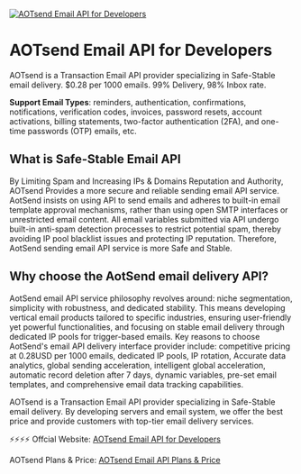 [![AOTsend Email API for Developers](https://www.aotsend.com/blogs/aotsend-changtiao.jpg)](https://www.aotsend.com)

# AOTsend Email API for Developers
AOTsend is a Transaction Email API provider specializing in Safe-Stable email delivery. $0.28 per 1000 emails.  99% Delivery, 98% Inbox rate.

**Support Email Types**: reminders, authentication, confirmations, notifications, verification codes, invoices, password resets, account activations, billing statements, two-factor authentication (2FA), and one-time passwords (OTP) emails, etc.

## What is Safe-Stable Email API
By Limiting Spam and Increasing IPs & Domains Reputation and Authority, AOTsend Provides a more secure and reliable sending email API service. 
AotSend insists on using API to send emails and adheres to built-in email template approval mechanisms, rather than using open SMTP interfaces or unrestricted email content. All email variables submitted via API undergo built-in anti-spam detection processes to restrict potential spam, thereby avoiding IP pool blacklist issues and protecting IP reputation. Therefore, AotSend sending email API service is more Safe and Stable.

## Why choose the AotSend email delivery API?
AotSend email API service philosophy revolves around: niche segmentation, simplicity with robustness, and dedicated stability. This means developing vertical email products tailored to specific industries, ensuring user-friendly yet powerful functionalities, and focusing on stable email delivery through dedicated IP pools for trigger-based emails. Key reasons to choose AotSend's email API delivery interface provider include: competitive pricing at 0.28USD per 1000 emails, dedicated IP pools, IP rotation, Accurate data analytics, global sending acceleration, intelligent global acceleration, automatic record deletion after 7 days, dynamic variables, pre-set email templates, and comprehensive email data tracking capabilities.


AOTsend is a Transaction Email API provider specializing in Safe-Stable email delivery.
By developing servers and email system, we offer the best price and provide customers with top-tier email delivery services.


⚡⚡⚡⚡
Offcial Website: 
[AOTsend Email API for Developers](https://www.aotsend.com)

AOTsend Plans & Price: 
[AOTsend Email API Plans & Price](https://www.aotsend.com/price.html)
